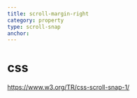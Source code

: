 ```yaml
---
title: scroll-margin-right
category: property
type: scroll-snap
anchor:
---
```


# css

<https://www.w3.org/TR/css-scroll-snap-1/>
